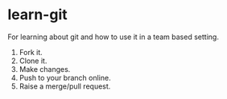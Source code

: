 # learn-git

For learning about git and how to use it in a team based setting.

1. Fork it.
2. Clone it.
3. Make changes.
4. Push to your branch online.
5. Raise a merge/pull request.


